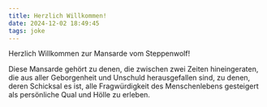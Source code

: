 ```yaml
---
title: Herzlich Willkommen!
date: 2024-12-02 18:49:45
tags: joke
---
```


Herzlich Willkommen zur Mansarde vom Steppenwolf!

Diese Mansarde gehört zu denen, die zwischen zwei Zeiten hineingeraten, die aus aller Geborgenheit und Unschuld herausgefallen sind, zu denen, deren Schicksal es ist, alle Fragwürdigkeit des Menschenlebens gesteigert als persönliche Qual und Hölle zu erleben.
